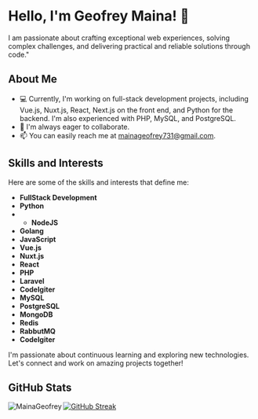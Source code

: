 # Hello, I'm Geofrey Maina! 👋

I am passionate about crafting exceptional web experiences, solving complex challenges, and delivering practical and reliable solutions through code."

## About Me

- 💻 Currently, I'm working on full-stack development projects, including Vue.js, Nuxt.js, React, Next.js on the front end, and Python for the backend. I'm also experienced with PHP, MySQL, and PostgreSQL.
- 💼 I'm always eager to collaborate.
- 📫 You can easily reach me at [mainageofrey731@gmail.com](mailto:mainageofrey731@gmail.com).

## Skills and Interests

Here are some of the skills and interests that define me:

- **FullStack Development**
- **Python**
- - **NodeJS**
- **Golang**
- **JavaScript**
- **Vue.js**
- **Nuxt.js**
- **React**
- **PHP**
- **Laravel**
- **CodeIgiter**
- **MySQL**
- **PostgreSQL**
- **MongoDB**
- **Redis**
- **RabbutMQ**
- **CodeIgiter**

I'm passionate about continuous learning and exploring new technologies. Let's connect and work on amazing projects together!

## GitHub Stats

<img align="left" src="https://github-readme-streak-stats.herokuapp.com/?user=MainaGeofrey&theme=algolia&show_icons=true&count_private=true" alt="MainaGeofrey" />

<!-- Add devicons stylesheet -->
<link rel="stylesheet" href="https://cdn.jsdelivr.net/gh/devicons/devicon@v2.15.1/devicon.min.css">

[![GitHub Streak](https://streak-stats.demolab.com/?user=MainaGeofrey&theme=dark)](https://git.io/streak-stats)


